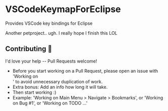 # VSCodeKeymapForEclipse
Provides VSCode key bindings for Eclipse

Another petproject.. ugh. I really hope I finish this LOL

## Contributing :green_heart:
I'd love your help -- Pull Requests welcome!
 * Before you start working on a Pull Request, please open an issue with 'Working on <section>' to avoid unnecessary duplication of work.
 * Extra bonus: Add an info how long it will take. 
 * Then start working :)
 * Example: 'Working on Main Menu > Navigate > Bookmarks', or 'Working on Bug #1', or 'Working on TODO ...'
